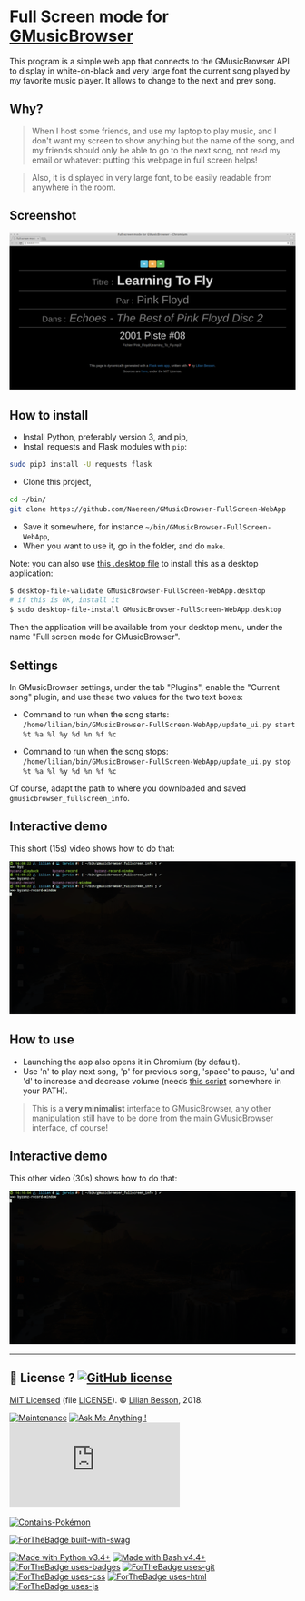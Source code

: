 # Full Screen mode for [GMusicBrowser](http://gmusicbrowser.org/)

This program is a simple web app that connects to the GMusicBrowser API to display in white-on-black and very large font the current song played by my favorite music player.
It allows to change to the next and prev song.

## Why?
> When I host some friends, and use my laptop to play music, and I don't want my screen to show anything but the name of the song, and my friends should only be able to go to the next song, not read my email or whatever: putting this webpage in full screen helps!

> Also, it is displayed in very large font, to be easily readable from anywhere in the room.

## Screenshot
![screenshots/demo1.png](screenshots/demo1.png)

## How to install
- Install Python, preferably version 3, and pip,
- Install requests and Flask modules with `pip`:
```bash
sudo pip3 install -U requests flask
```
- Clone this project,
```bash
cd ~/bin/
git clone https://github.com/Naereen/GMusicBrowser-FullScreen-WebApp
```
- Save it somewhere, for instance `~/bin/GMusicBrowser-FullScreen-WebApp`,
- When you want to use it, go in the folder, and do `make`.

Note: you can also use [this .desktop file](GMusicBrowser-FullScreen-WebApp.desktop) to install this as a desktop application:

```bash
$ desktop-file-validate GMusicBrowser-FullScreen-WebApp.desktop
# if this is OK, install it
$ sudo desktop-file-install GMusicBrowser-FullScreen-WebApp.desktop
```

Then the application will be available from your desktop menu, under the name "Full screen mode for GMusicBrowser".

## Settings
In GMusicBrowser settings, under the tab "Plugins", enable the "Current song" plugin,
and use these two values for the two text boxes:

- Command to run when the song starts:
  `/home/lilian/bin/GMusicBrowser-FullScreen-WebApp/update_ui.py start %t %a %l %y %d %n %f %c`

- Command to run when the song stops:
  `/home/lilian/bin/GMusicBrowser-FullScreen-WebApp/update_ui.py stop %t %a %l %y %d %n %f %c`

Of course, adapt the path to where you downloaded and saved `gmusicbrowser_fullscreen_info`.

## Interactive demo
This short (15s) video shows how to do that:

![screenshots/demo2.gif](screenshots/demo2.gif)

## How to use
- Launching the app also opens it in Chromium (by default).
- Use 'n' to play next song, 'p' for previous song, 'space' to pause, 'u' and 'd' to increase and decrease volume (needs [this script](https://bitbucket.org/lbesson/bin/src/master/Volume.sh) somewhere in your PATH).

> This is a **very minimalist** interface to GMusicBrowser, any other manipulation still have to be done from the main GMusicBrowser interface, of course!

## Interactive demo
This other video (30s) shows how to do that:

![screenshots/demo3.gif](screenshots/demo3.gif)

----

## :scroll: License ? [![GitHub license](https://img.shields.io/github/license/Naereen/GMusicBrowser-FullScreen-WebApp.svg)](https://github.com/Naereen/GMusicBrowser-FullScreen-WebApp/blob/master/LICENSE)
[MIT Licensed](https://lbesson.mit-license.org/) (file [LICENSE](LICENSE)).
© [Lilian Besson](https://GitHub.com/Naereen), 2018.

[![Maintenance](https://img.shields.io/badge/Maintained%3F-yes-green.svg)](https://GitHub.com/Naereen/GMusicBrowser-FullScreen-WebApp/graphs/commit-activity)
[![Ask Me Anything !](https://img.shields.io/badge/Ask%20me-anything-1abc9c.svg)](https://GitHub.com/Naereen/ama)
[![Analytics](https://ga-beacon.appspot.com/UA-38514290-17/github.com/Naereen/GMusicBrowser-FullScreen-WebApp/README.md?pixel)](https://GitHub.com/Naereen/GMusicBrowser-FullScreen-WebApp/)

[![Contains-Pokémon](https://img.shields.io/badge/Contains-Pokémons-7fb78a.svg)](https://github.com/Naereen/GMusicBrowser-FullScreen-WebApp/tree/master/icons/)

[![ForTheBadge built-with-swag](http://ForTheBadge.com/images/badges/built-with-swag.svg)](https://GitHub.com/Naereen/)

[![Made with Python v3.4+](https://img.shields.io/badge/Made%20with-Python-1f425f.svg)](https://www.python.org/)
[![Made with Bash v4.4+](https://img.shields.io/badge/Made%20with-GNU%20Bash-1f425f.svg)](https://www.gnu.org/software/bash/)[![ForTheBadge uses-badges](http://ForTheBadge.com/images/badges/uses-badges.svg)](http://ForTheBadge.com)
[![ForTheBadge uses-git](http://ForTheBadge.com/images/badges/uses-git.svg)](https://GitHub.com/)
[![ForTheBadge uses-css](http://ForTheBadge.com/images/badges/uses-css.svg)](http://ForTheBadge.com)
[![ForTheBadge uses-html](http://ForTheBadge.com/images/badges/uses-html.svg)](http://ForTheBadge.com)
[![ForTheBadge uses-js](http://ForTheBadge.com/images/badges/uses-js.svg)](http://ForTheBadge.com)

